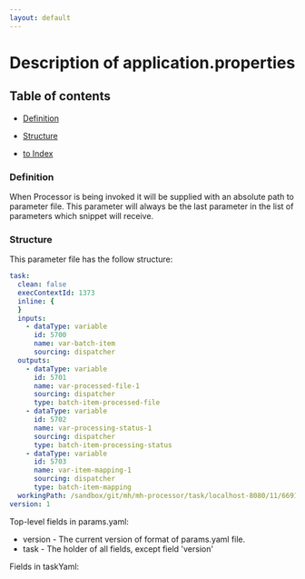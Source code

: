 ```yaml
---
layout: default
---
```


# Description of application.properties

## Table of contents

- [Definition](#definition)
- [Structure](#structure)

- [to Index](/index)


### Definition

When Processor is being invoked it will be supplied with an absolute path to parameter file. 
This parameter will always be the last parameter in the list of parameters which snippet will receive.

### Structure

This parameter file has the follow structure:   

```yaml
task:
  clean: false
  execContextId: 1373
  inline: {
  }
  inputs:
    - dataType: variable
      id: 5700
      name: var-batch-item
      sourcing: dispatcher
  outputs:
    - dataType: variable
      id: 5701
      name: var-processed-file-1
      sourcing: dispatcher
      type: batch-item-processed-file
    - dataType: variable
      id: 5702
      name: var-processing-status-1
      sourcing: dispatcher
      type: batch-item-processing-status
    - dataType: variable
      id: 5703
      name: var-item-mapping-1
      sourcing: dispatcher
      type: batch-item-mapping
  workingPath: /sandbox/git/mh/mh-processor/task/localhost-8080/11/6691
version: 1
```

Top-level fields in params.yaml:   
- version - The current version of format of params.yaml file.   
- task - The holder of all fields, except field 'version'
      
Fields in taskYaml:      